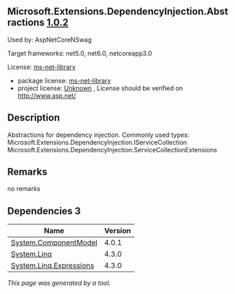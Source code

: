 Microsoft.Extensions.DependencyInjection.Abstractions [1.0.2](https://www.nuget.org/packages/Microsoft.Extensions.DependencyInjection.Abstractions/1.0.2)
--------------------

Used by: AspNetCoreNSwag

Target frameworks: net5.0, net6.0, netcoreapp3.0

License: [ms-net-library](../../../../licenses/ms-net-library) 

- package license: [ms-net-library](http://www.microsoft.com/web/webpi/eula/net_library_eula_enu.htm) 
- project license: [Unknown](http://www.asp.net/) , License should be verified on http://www.asp.net/

Description
-----------
Abstractions for dependency injection.
Commonly used types:
Microsoft.Extensions.DependencyInjection.IServiceCollection
Microsoft.Extensions.DependencyInjection.ServiceCollectionExtensions

Remarks
-----------
no remarks


Dependencies 3
-----------

|Name|Version|
|----------|:----|
|[System.ComponentModel](../../../../packages/nuget.org/system.componentmodel/4.0.1)|4.0.1|
|[System.Linq](../../../../packages/nuget.org/system.linq/4.3.0)|4.3.0|
|[System.Linq.Expressions](../../../../packages/nuget.org/system.linq.expressions/4.3.0)|4.3.0|

*This page was generated by a tool.*